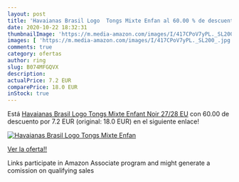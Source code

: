 ```yaml
---
layout: post
title: 'Havaianas Brasil Logo  Tongs Mixte Enfan al 60.00 % de descuento'
date: 2020-10-22 18:32:31
thumbnailImage: 'https://m.media-amazon.com/images/I/417CPoV7yPL._SL200_.jpg'
images: [ 'https://m.media-amazon.com/images/I/417CPoV7yPL._SL200_.jpg' ]
comments: true
category: ofertas
author: ring
slug: B074MFGQVX
description:
actualPrice: 7.2 EUR
comparePrice: 18.0 EUR
inStock: true
---
```


Está [Havaianas Brasil Logo  Tongs Mixte Enfant  Noir  27/28 EU](https://www.amazon.fr/dp/B074MFGQVX/?tag=tolees0d-21) con 60.00 de descuento por 7.2 EUR (original: 18.0 EUR) en el siguiente enlace!

[![Havaianas Brasil Logo  Tongs Mixte Enfan](https://m.media-amazon.com/images/I/417CPoV7yPL._SL200_.jpg)](https://www.amazon.fr/dp/B074MFGQVX/?tag=tolees0d-21)

[Ver la oferta!!](https://www.amazon.fr/dp/B074MFGQVX/?tag=tolees0d-21)

Links participate in Amazon Associate program and might generate a comission on qualifying sales


